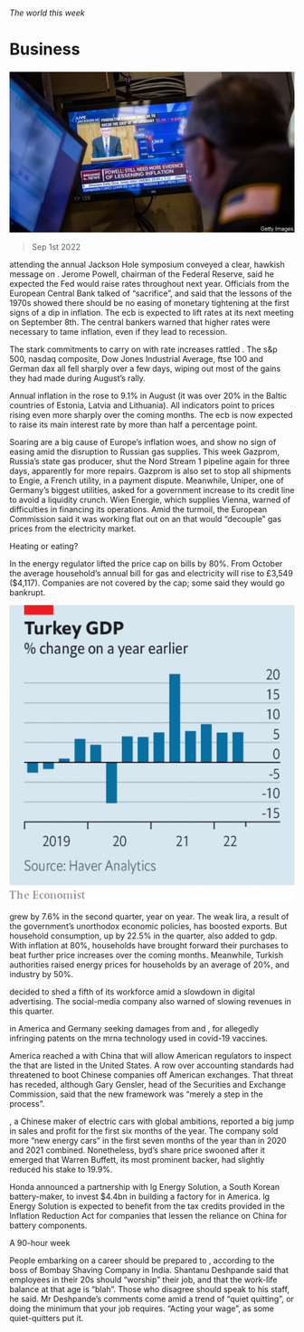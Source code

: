 ###### The world this week

# Business 

#####  

![image](images/20220903_WWP501.jpg) 

> Sep 1st 2022 

 attending the annual Jackson Hole symposium conveyed a clear, hawkish message on . Jerome Powell, chairman of the Federal Reserve, said he expected the Fed would raise rates throughout next year. Officials from the European Central Bank talked of “sacrifice”, and said that the lessons of the 1970s showed there should be no easing of monetary tightening at the first signs of a dip in inflation. The ecb is expected to lift rates at its next meeting on September 8th. The central bankers warned that higher rates were necessary to tame inflation, even if they lead to recession. 

The stark commitments to carry on with rate increases rattled . The s&amp;p 500, nasdaq composite, Dow Jones Industrial Average, ftse 100 and German dax all fell sharply over a few days, wiping out most of the gains they had made during August’s rally. 

Annual inflation in the  rose to 9.1% in August (it was over 20% in the Baltic countries of Estonia, Latvia and Lithuania). All indicators point to prices rising even more sharply over the coming months. The ecb is now expected to raise its main interest rate by more than half a percentage point. 

Soaring  are a big cause of Europe’s inflation woes, and show no sign of easing amid the disruption to Russian gas supplies. This week Gazprom, Russia’s state gas producer, shut the Nord Stream 1 pipeline again for three days, apparently for more repairs. Gazprom is also set to stop all shipments to Engie, a French utility, in a payment dispute. Meanwhile, Uniper, one of Germany’s biggest utilities, asked for a government increase to its credit line to avoid a liquidity crunch. Wien Energie, which supplies Vienna, warned of difficulties in financing its operations. Amid the turmoil, the European Commission said it was working flat out on an  that would “decouple” gas prices from the electricity market. 

Heating or eating?

In  the energy regulator lifted the price cap on bills by 80%. From October the average household’s annual bill for gas and electricity will rise to £3,549 ($4,117). Companies are not covered by the cap; some said they would go bankrupt.

![image](images/20220903_WWC714.png) 


 grew by 7.6% in the second quarter, year on year. The weak lira, a result of the government’s unorthodox economic policies, has boosted exports. But household consumption, up by 22.5% in the quarter, also added to gdp. With inflation at 80%, households have brought forward their purchases to beat further price increases over the coming months. Meanwhile, Turkish authorities raised energy prices for households by an average of 20%, and industry by 50%.

 decided to shed a fifth of its workforce amid a slowdown in digital advertising. The social-media company also warned of slowing revenues in this quarter. 

 in America and Germany seeking damages from  and , for allegedly infringing patents on the mrna technology used in covid-19 vaccines. 

America reached a  with China that will allow American regulators to inspect the  that are listed in the United States. A row over accounting standards had threatened to boot Chinese companies off American exchanges. That threat has receded, although Gary Gensler, head of the Securities and Exchange Commission, said that the new framework was “merely a step in the process”. 

, a Chinese maker of electric cars with global ambitions, reported a big jump in sales and profit for the first six months of the year. The company sold more “new energy cars” in the first seven months of the year than in 2020 and 2021 combined. Nonetheless, byd’s share price swooned after it emerged that Warren Buffett, its most prominent backer, had slightly reduced his stake to 19.9%. 

Honda announced a partnership with lg Energy Solution, a South Korean battery-maker, to invest $4.4bn in building a factory for  in America. lg Energy Solution is expected to benefit from the tax credits provided in the Inflation Reduction Act for companies that lessen the reliance on China for battery components. 

A 90-hour week

People embarking on a career should be prepared to , according to the boss of Bombay Shaving Company in India. Shantanu Deshpande said that employees in their 20s should “worship” their job, and that the work-life balance at that age is “blah”. Those who disagree should speak to his staff, he said. Mr Deshpande’s comments come amid a trend of “quiet quitting”, or doing the minimum that your job requires. “Acting your wage”, as some quiet-quitters put it. 


